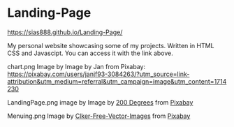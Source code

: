 # Landing-Page

https://sias888.github.io/Landing-Page/

My personal website showcasing some of my projects. Written in HTML CSS and Javascipt. You can access it with the link above.

chart.png Image by Image by Jan from Pixabay: https://pixabay.com/users/janjf93-3084263/?utm_source=link-attribution&utm_medium=referral&utm_campaign=image&utm_content=1714230

LandingPage.png image by Image by <a href="https://pixabay.com/users/200degrees-2051452/?utm_source=link-attribution&utm_medium=referral&utm_campaign=image&utm_content=1684591">200 Degrees</a> from <a href="https://pixabay.com//?utm_source=link-attribution&utm_medium=referral&utm_campaign=image&utm_content=1684591">Pixabay</a>

Menuing.png Image by <a href="https://pixabay.com/users/clker-free-vector-images-3736/?utm_source=link-attribution&utm_medium=referral&utm_campaign=image&utm_content=303121">Clker-Free-Vector-Images</a> from <a href="https://pixabay.com//?utm_source=link-attribution&utm_medium=referral&utm_campaign=image&utm_content=303121">Pixabay</a>